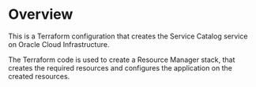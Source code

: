 # Overview
This is a Terraform configuration that creates the Service Catalog service on Oracle Cloud Infrastructure.

The Terraform code is used to create a Resource Manager stack, that creates the required resources and configures the application on the created resources.